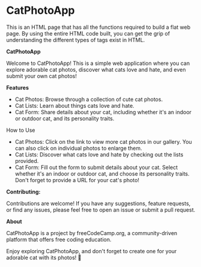 # CatPhotoApp

This is an HTML page that has all the functions required to build a flat web page. 
By using the entire HTML code built, you can get the grip of understanding the different types of tags exist in HTML. 

**CatPhotoApp**
<p>Welcome to CatPhotoApp! This is a simple web application where you can explore adorable cat photos, discover what cats love and hate, and even submit your own cat photos!</p>

**Features**
<ul>
<li>Cat Photos: Browse through a collection of cute cat photos.</li>
<li>Cat Lists: Learn about things cats love and hate.</li>
<li>Cat Form: Share details about your cat, including whether it's an indoor or outdoor cat, and its personality traits.</li>
</ul>
How to Use
<ul>
<li>Cat Photos: Click on the link to view more cat photos in our gallery. You can also click on individual photos to enlarge them.</li>
<li>Cat Lists: Discover what cats love and hate by checking out the lists provided.</li>
<li>Cat Form: Fill out the form to submit details about your cat. Select whether it's an indoor or outdoor cat, and choose its personality traits. Don't forget to provide a URL for your cat's photo!</li>
</ul>
<b>Contributing:</b>
<p>Contributions are welcome! If you have any suggestions, feature requests, or find any issues, please feel free to open an issue or submit a pull request.</p>

**About**
<p>CatPhotoApp is a project by freeCodeCamp.org, a community-driven platform that offers free coding education.</p>

Enjoy exploring CatPhotoApp, and don't forget to create one for your adorable cat with its photos! 🐾
